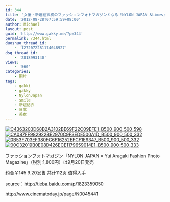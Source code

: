 ```yaml
---
id: 344
title: '女優・新垣結衣初のファッションフォトマガジンとなる「NYLON JAPAN &times; Yui Aragaki Fashion Photo Magazine」の 発売が決定した'
date: '2012-08-28T07:59:59+08:00'
author: Michael
layout: post
guid: 'http://www.gakky.me/?p=344'
permalink: /344.html
duoshuo_thread_id:
    - '1272072281174048927'
dsq_thread_id:
    - '2818993140'
Views:
    - '560'
categories:
    - 图片
tags:
    - gakki
    - gakky
    - NylonJapan
    - smile
    - 新垣结衣
    - 日本
    - 美女
---
```


[![C4363203D68B2A3102BE69F22C09EFE1_B500_900_500_598](http://www.yui-aragaki.org/wp-content/uploads/img/C4363203D68B2A3102BE69F22C09EFE1_B500_900_500_598.jpeg)](http://www.yui-aragaki.org/wp-content/uploads/img/C4363203D68B2A3102BE69F22C09EFE1_B1280_1280_501_600.jpeg) [![CA087FF982922BE2970C9F3EDE500A1D_B500_900_500_332](http://www.yui-aragaki.org/wp-content/uploads/img/CA087FF982922BE2970C9F3EDE500A1D_B500_900_500_332.jpeg)](http://www.yui-aragaki.org/wp-content/uploads/img/CA087FF982922BE2970C9F3EDE500A1D_B1280_1280_788_524.jpeg) [![0B53F703EF380FC6F16252EFCF1E9347_B500_900_500_332](http://www.yui-aragaki.org/wp-content/uploads/img/0B53F703EF380FC6F16252EFCF1E9347_B500_900_500_332.jpeg)](http://www.yui-aragaki.org/wp-content/uploads/img/0B53F703EF380FC6F16252EFCF1E9347_B1280_1280_788_524.jpeg) [![00C32019B0E08D426ECE1179659014E1_B500_900_500_333](http://www.yui-aragaki.org/wp-content/uploads/img/00C32019B0E08D426ECE1179659014E1_B500_900_500_333.jpeg)](http://www.yui-aragaki.org/wp-content/uploads/img/00C32019B0E08D426ECE1179659014E1_B1280_1280_788_525.jpeg)

ファッションフォトマガジン「NYLON JAPAN × Yui Aragaki Fashion Photo Magazine」（税別:1,800円）は9月20日発売

约合￥145 9.20发售 共计112页 值得入手

source：<http://tieba.baidu.com/p/1823359050>

 <http://www.cinematoday.jp/page/N0045441>